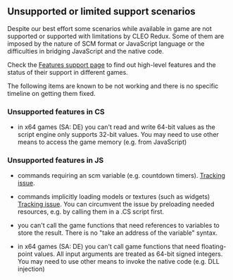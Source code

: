 ## Unsupported or limited support scenarios

Despite our best effort some scenarios while available in game are not supported or supported with limitations by CLEO Redux. Some of them are imposed by the nature of SCM format or JavaScript language or the difficulties in bridging JavaScript and the native code.

Check the [Features support page](https://github.com/cleolibrary/CLEO-Redux/wiki/Feature-Support-Matrix) to find out high-level features and the status of their support in different games.

The following items are known to be not working and there is no specific timeline on getting them fixed.

### Unsupported features in CS

- in x64 games (SA: DE) you can't read and write 64-bit values as the script engine only supports 32-bit values. You may need to use other means to access the game memory (e.g. from JavaScript)

### Unsupported features in JS


- commands requiring an scm variable (e.g. countdown timers). [Tracking issue](https://github.com/cleolibrary/CLEO-Redux/issues/10).

- commands implicitly loading models or textures (such as widgets) [Tracking issue](https://github.com/cleolibrary/CLEO-Redux/issues/12). You can circumvent the issue by preloading needed resources, e.g. by calling them in a .CS script first. 

- you can't call the game functions that need references to variables to store the result. There is no "take an address of the variable" syntax.

- in x64 games (SA: DE) you can't call game functions that need floating-point values. All input arguments are treated as 64-bit signed integers. You may need to use other means to invoke the native code (e.g. DLL injection)
